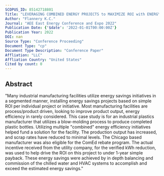 ```yaml
---
SCOPUS_ID: 85142718801
Title: "LEVERAGING COMBINED ENERGY PROJECTS to MAXIMIZE ROI with ENERGY EFFICIENCY PROGRAMS"
Author: "Flannery K.C."
Journal: "AEE East Energy Conference and Expo 2022"
Publication Date: {'$date': '2022-01-01T00:00:00Z'}
Publication Year: 2022
DOI: nan
Source Type: "Conference Proceeding"
Document Type: "cp"
Document Type Description: "Conference Paper"
Affliation: "LLC"
Affliation Country: "United States"
Cited by count: 0
---
```


## Abstract
"Many industrial manufacturing facilities utilize energy savings initiatives in a segmented manner, installing energy savings projects based on simple ROI per individual project or initiative. Most manufacturing facilities are process/product driven, looking to improve product output, energy efficiency in rarely considered. This case study is for an industrial plastics manufacturer that utilizes a blow-molding process to produce completed plastic bottles. Utilizing multiple \"combined\" energy efficiency initiatives helped fund a solution for the facility. The production output has increased, and scrap rates have reduced to minimal levels. The Chicago based manufacturer was also eligible for the ComEd rebate program. The actual incentive received from the utility company, for the verified kWh reduction, was used to help drive the ROI on this project to under 1-year simple payback. These energy savings were achieved by in depth balancing and commission of the chilled water and HVAC systems to accomplish and exceed the estimated energy savings."
